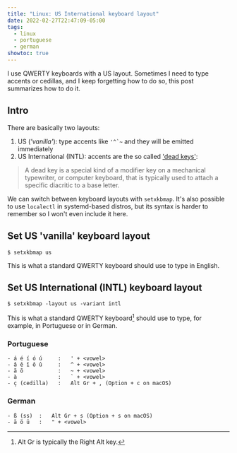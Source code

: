 ```yaml
---
title: "Linux: US International keyboard layout"
date: 2022-02-27T22:47:09-05:00
tags:
  - linux
  - portuguese
  - german
showtoc: true
---
```


I use QWERTY keyboards with a US layout. Sometimes I need to type accents or
cedillas, and I keep forgetting how to do so, this post summarizes how to do it.

<!--more-->

## Intro

There are basically two layouts:

1. US (_'vanilla'_): type accents like ``'^`~`` and they will be emitted immediately
2. US International (INTL): accents are the so called ['dead keys'](https://en.wikipedia.org/wiki/Dead_key):

> A dead key is a special kind of a modifier key on a mechanical typewriter, or
> computer keyboard, that is typically used to attach a specific diacritic to a
> base letter.

We can switch between keyboard layouts with `setxkbmap`. It's also possible to
use `localectl` in systemd-based distros, but its syntax is harder to remember
so I won't even include it here.

## Set US 'vanilla' keyboard layout

```shell
$ setxkbmap us
```

This is what a standard QWERTY keyboard should use to type in English.

## Set US International (INTL) keyboard layout

```shell
$ setxkbmap -layout us -variant intl
```

This is what a standard QWERTY keyboard[^1] should use to type, for example, in Portuguese or in German.

### Portuguese

```text
- á é í ó ú     :   ' + <vowel>
- â ê î ô û     :   ^ + <vowel>
- ã õ           :   ~ + <vowel>
- à             :   ` + <vowel>
- ç (cedilla)   :   Alt Gr + , (Option + c on macOS)
```

### German

```text
- ß (ss)  :   Alt Gr + s (Option + s on macOS)
- ä ö ü   :   " + <vowel>
```

[^1]: Alt Gr is typically the Right Alt key.
